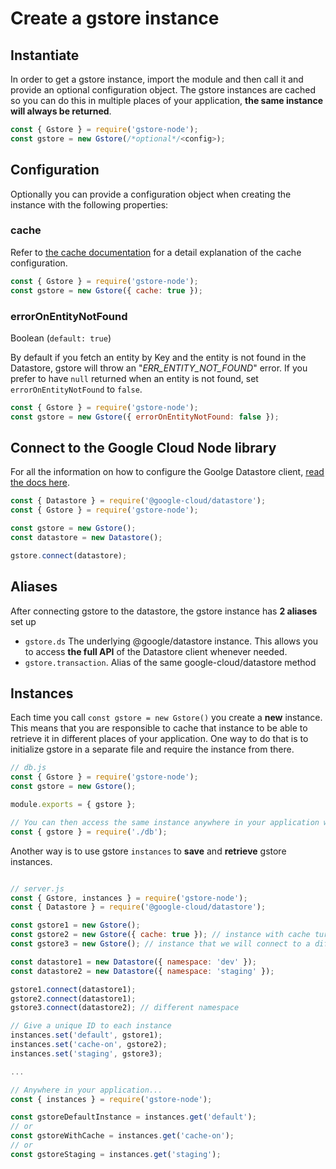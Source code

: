 # Create a gstore instance

## Instantiate

In order to get a gstore instance, import the module and then call it and provide an optional configuration object. The gstore instances are cached so you can do this in multiple places of your application, **the same instance will always be returned**.

```javascript
const { Gstore } = require('gstore-node');
const gstore = new Gstore(/*optional*/<config>);
```

## Configuration

Optionally you can provide a configuration object when creating the instance with the following properties:

### cache

Refer to [the cache documentation](../cache-dataloader/cache.md) for a detail explanation of the cache configuration.

```javascript
const { Gstore } = require('gstore-node');
const gstore = new Gstore({ cache: true });
```

### errorOnEntityNotFound

Boolean \(`default: true`\)

By default if you fetch an entity by Key and the entity is not found in the Datastore, gstore will throw an "_ERR\_ENTITY\_NOT\_FOUND_" error. If you prefer to have `null` returned when an entity is not found, set `errorOnEntityNotFound` to `false`.

```javascript
const { Gstore } = require('gstore-node');
const gstore = new Gstore({ errorOnEntityNotFound: false });
```

## Connect to the Google Cloud Node library

For all the information on how to configure the Goolge Datastore client, [read the docs here](https://cloud.google.com/nodejs/docs/reference/datastore/2.0.x/Datastore).

```javascript
const { Datastore } = require('@google-cloud/datastore');
const { Gstore } = require('gstore-node');

const gstore = new Gstore();
const datastore = new Datastore();

gstore.connect(datastore);
```

## Aliases

After connecting gstore to the datastore, the gstore instance has **2 aliases** set up

* `gstore.ds` The underlying @google/datastore instance. This allows you to access **the full API** of the Datastore client whenever needed.
* `gstore.transaction`. Alias of the same google-cloud/datastore method

## Instances

Each time you call `const gstore = new Gstore()` you create a **new** instance. This means that you are responsible to cache that instance to be able to retrieve it in different places of your application.  One way to do that is to initialize gstore in a separate file and require the instance from there.

```javascript
// db.js
const { Gstore } = require('gstore-node');
const gstore = new Gstore();

module.exports = { gstore };
```

```javascript
// You can then access the same instance anywhere in your application with
const { gstore } = require('./db');
```

Another way is to use gstore `instances` to **save** and **retrieve** gstore instances.

```javascript

// server.js
const { Gstore, instances } = require('gstore-node');
const { Datastore } = require('@google-cloud/datastore');

const gstore1 = new Gstore();
const gstore2 = new Gstore({ cache: true }); // instance with cache turned "on"
const gstore3 = new Gstore(); // instance that we will connect to a different Datastore "namespace"

const datastore1 = new Datastore({ namespace: 'dev' });
const datastore2 = new Datastore({ namespace: 'staging' });

gstore1.connect(datastore1);
gstore2.connect(datastore1);
gstore3.connect(datastore2); // different namespace

// Give a unique ID to each instance
instances.set('default', gstore1);
instances.set('cache-on', gstore2);
instances.set('staging', gstore3);

...

// Anywhere in your application...
const { instances } = require('gstore-node');

const gstoreDefaultInstance = instances.get('default');
// or
const gstoreWithCache = instances.get('cache-on');
// or
const gstoreStaging = instances.get('staging');
```